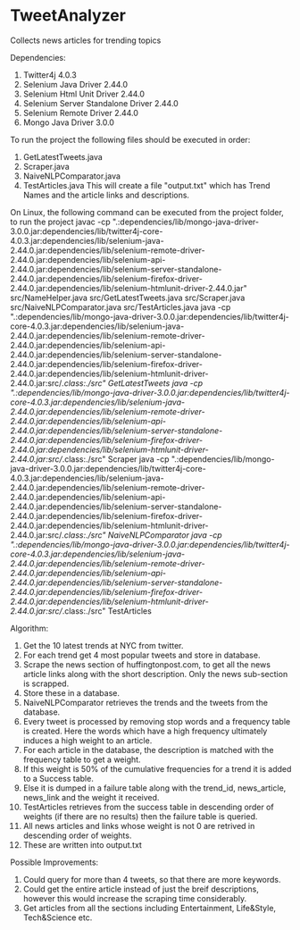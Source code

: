 # TweetAnalyzer
Collects news articles for trending topics

Dependencies:
1) Twitter4j 4.0.3
2) Selenium Java Driver 2.44.0
3) Selenium Html Unit Driver 2.44.0
4) Selenium Server Standalone Driver 2.44.0
5) Selenium Remote Driver 2.44.0
6) Mongo Java Driver 3.0.0

To run the project the following files should be executed in order:
1) GetLatestTweets.java
2) Scraper.java
3) NaiveNLPComparator.java
4) TestArticles.java
This will create a file "output.txt" which has Trend Names and the article links and descriptions.

On Linux, the following command can be executed from the project folder, to run the project
javac -cp ".:dependencies/lib/mongo-java-driver-3.0.0.jar:dependencies/lib/twitter4j-core-4.0.3.jar:dependencies/lib/selenium-java-2.44.0.jar:dependencies/lib/selenium-remote-driver-2.44.0.jar:dependencies/lib/selenium-api-2.44.0.jar:dependencies/lib/selenium-server-standalone-2.44.0.jar:dependencies/lib/selenium-firefox-driver-2.44.0.jar:dependencies/lib/selenium-htmlunit-driver-2.44.0.jar" src/NameHelper.java  src/GetLatestTweets.java src/Scraper.java src/NaiveNLPComparator.java src/TestArticles.java
java -cp ".:dependencies/lib/mongo-java-driver-3.0.0.jar:dependencies/lib/twitter4j-core-4.0.3.jar:dependencies/lib/selenium-java-2.44.0.jar:dependencies/lib/selenium-remote-driver-2.44.0.jar:dependencies/lib/selenium-api-2.44.0.jar:dependencies/lib/selenium-server-standalone-2.44.0.jar:dependencies/lib/selenium-firefox-driver-2.44.0.jar:dependencies/lib/selenium-htmlunit-driver-2.44.0.jar:src/*.class:./src" GetLatestTweets
java -cp ".:dependencies/lib/mongo-java-driver-3.0.0.jar:dependencies/lib/twitter4j-core-4.0.3.jar:dependencies/lib/selenium-java-2.44.0.jar:dependencies/lib/selenium-remote-driver-2.44.0.jar:dependencies/lib/selenium-api-2.44.0.jar:dependencies/lib/selenium-server-standalone-2.44.0.jar:dependencies/lib/selenium-firefox-driver-2.44.0.jar:dependencies/lib/selenium-htmlunit-driver-2.44.0.jar:src/*.class:./src" Scraper
java -cp ".:dependencies/lib/mongo-java-driver-3.0.0.jar:dependencies/lib/twitter4j-core-4.0.3.jar:dependencies/lib/selenium-java-2.44.0.jar:dependencies/lib/selenium-remote-driver-2.44.0.jar:dependencies/lib/selenium-api-2.44.0.jar:dependencies/lib/selenium-server-standalone-2.44.0.jar:dependencies/lib/selenium-firefox-driver-2.44.0.jar:dependencies/lib/selenium-htmlunit-driver-2.44.0.jar:src/*.class:./src" NaiveNLPComparator
java -cp ".:dependencies/lib/mongo-java-driver-3.0.0.jar:dependencies/lib/twitter4j-core-4.0.3.jar:dependencies/lib/selenium-java-2.44.0.jar:dependencies/lib/selenium-remote-driver-2.44.0.jar:dependencies/lib/selenium-api-2.44.0.jar:dependencies/lib/selenium-server-standalone-2.44.0.jar:dependencies/lib/selenium-firefox-driver-2.44.0.jar:dependencies/lib/selenium-htmlunit-driver-2.44.0.jar:src/*.class:./src" TestArticles

Algorithm:
1) Get the 10 latest trends at NYC from twitter.
2) For each trend get 4 most popular tweets and store in database.
3) Scrape the news section of huffingtonpost.com, to get all the news article links along with the short description. Only the news sub-section is scrapped.
4) Store these in a database.
5) NaiveNLPComparator retrieves the trends and the tweets from the database.
6) Every tweet is processed by removing stop words and a frequency table is created. Here the words which have a high frequency ultimately induces a high weight to an article.
7) For each article in the database, the description is matched with the frequency table to get a weight.
8) If this weight is 50% of the cumulative frequencies for a trend it is added to a Success table.
9) Else it is dumped in a failure table along with the trend_id, news_article, news_link and the weight it received.
10) TestArticles retrieves from the success table in descending order of weights (if there are no results) then the failure table is queried.
11) All news articles and links whose weight is not 0 are retrived in descending order of weights.
12) These are written into output.txt

Possible Improvements:
1) Could query for more than 4 tweets, so that there are more keywords.
2) Could get the entire article instead of just the breif descriptions, however this would increase the scraping time considerably.   
3) Get articles from all the sections including Entertainment, Life&Style, Tech&Science etc.


